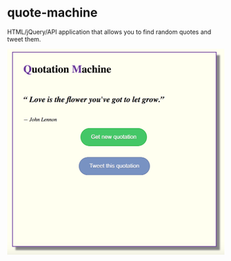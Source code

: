 # quote-machine
HTML/jQuery/API application that allows you to find random quotes and tweet them.
<p align="center"><img src="https://github.com/W8sconsin/quote-machine/blob/master/quote.png"></p>
